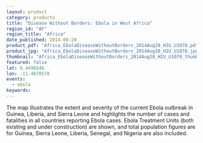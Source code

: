 ```yaml
---
layout: product
category: products
title: "Disease Without Borders: Ebola in West Africa"
region_id: "AF"
region_title: "Africa"
date_published: 2014-08-28
product_pdf: "Africa_EbolaDiseaseWithoutBorders_2014Aug28_HIU_U1078.pdf"
product_jpg: "Africa_EbolaDiseaseWithoutBorders_2014Aug28_HIU_U1078.jpg"
thumbnail: "Africa_EbolaDiseaseWithoutBorders_2014Aug28_HIU_U1078_thumb.jpg"
featured: false
lat: 8.4496546 
lon: -11.4870578
events:
  - ebola
keywords:
---
```

The map illustrates the extent and severity of the current Ebola outbreak in Guinea, Liberia, and Sierra Leone and highlights the number of cases and fatalities in all countries reporting Ebola cases. Ebola Treatment Units (both existing and under construction) are shown, and total population figures are for Guinea, Sierra Leone, Liberia, Senegal, and Nigeria are also included.
